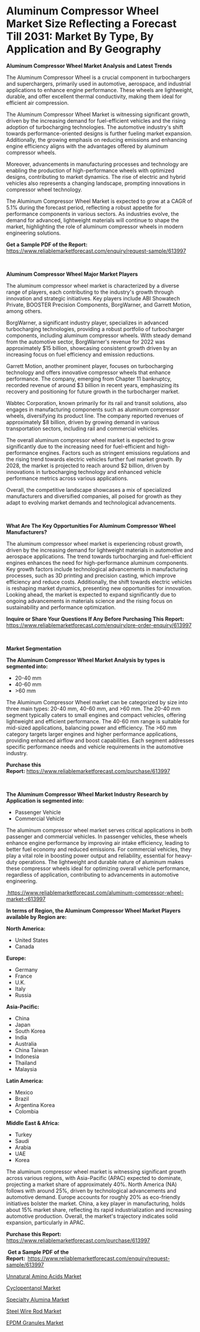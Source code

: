 <p><h1>Aluminum Compressor Wheel Market Size Reflecting a Forecast Till 2031: Market By Type, By Application and By Geography</h1></p><p><strong>Aluminum Compressor Wheel Market Analysis and Latest Trends</strong></p>
<p><p>The Aluminum Compressor Wheel is a crucial component in turbochargers and superchargers, primarily used in automotive, aerospace, and industrial applications to enhance engine performance. These wheels are lightweight, durable, and offer excellent thermal conductivity, making them ideal for efficient air compression.</p><p>The Aluminum Compressor Wheel Market is witnessing significant growth, driven by the increasing demand for fuel-efficient vehicles and the rising adoption of turbocharging technologies. The automotive industry's shift towards performance-oriented designs is further fueling market expansion. Additionally, the growing emphasis on reducing emissions and enhancing engine efficiency aligns with the advantages offered by aluminum compressor wheels.</p><p>Moreover, advancements in manufacturing processes and technology are enabling the production of high-performance wheels with optimized designs, contributing to market dynamics. The rise of electric and hybrid vehicles also represents a changing landscape, prompting innovations in compressor wheel technology.</p><p>The Aluminum Compressor Wheel Market is expected to grow at a CAGR of 5.1% during the forecast period, reflecting a robust appetite for performance components in various sectors. As industries evolve, the demand for advanced, lightweight materials will continue to shape the market, highlighting the role of aluminum compressor wheels in modern engineering solutions.</p></p>
<p><strong>Get a Sample PDF of the Report:&nbsp;</strong> <a href="https://www.reliablemarketforecast.com/enquiry/request-sample/613997?utm_campaign=1082&utm_medium=2&utm_source=Github&utm_content=ia&utm_term=11122024&utm_id=aluminum-compressor-wheel">https://www.reliablemarketforecast.com/enquiry/request-sample/613997</a></p>
<p>&nbsp;</p>
<p><strong>Aluminum Compressor Wheel Major Market Players</strong></p>
<p><p>The aluminum compressor wheel market is characterized by a diverse range of players, each contributing to the industry's growth through innovation and strategic initiatives. Key players include ABI Showatech Private, BOOSTER Precision Components, BorgWarner, and Garrett Motion, among others.</p><p>BorgWarner, a significant industry player, specializes in advanced turbocharging technologies, providing a robust portfolio of turbocharger components, including aluminum compressor wheels. With steady demand from the automotive sector, BorgWarner's revenue for 2022 was approximately $15 billion, showcasing consistent growth driven by an increasing focus on fuel efficiency and emission reductions.</p><p>Garrett Motion, another prominent player, focuses on turbocharging technology and offers innovative compressor wheels that enhance performance. The company, emerging from Chapter 11 bankruptcy, recorded revenue of around $3 billion in recent years, emphasizing its recovery and positioning for future growth in the turbocharger market.</p><p>Wabtec Corporation, known primarily for its rail and transit solutions, also engages in manufacturing components such as aluminum compressor wheels, diversifying its product line. The company reported revenues of approximately $8 billion, driven by growing demand in various transportation sectors, including rail and commercial vehicles.</p><p>The overall aluminum compressor wheel market is expected to grow significantly due to the increasing need for fuel-efficient and high-performance engines. Factors such as stringent emissions regulations and the rising trend towards electric vehicles further fuel market growth. By 2028, the market is projected to reach around $2 billion, driven by innovations in turbocharging technology and enhanced vehicle performance metrics across various applications. </p><p>Overall, the competitive landscape showcases a mix of specialized manufacturers and diversified companies, all poised for growth as they adapt to evolving market demands and technological advancements.</p></p>
<p>&nbsp;</p>
<p><strong>What Are The Key Opportunities For Aluminum Compressor Wheel Manufacturers?</strong></p>
<p><p>The aluminum compressor wheel market is experiencing robust growth, driven by the increasing demand for lightweight materials in automotive and aerospace applications. The trend towards turbocharging and fuel-efficient engines enhances the need for high-performance aluminum components. Key growth factors include technological advancements in manufacturing processes, such as 3D printing and precision casting, which improve efficiency and reduce costs. Additionally, the shift towards electric vehicles is reshaping market dynamics, presenting new opportunities for innovation. Looking ahead, the market is expected to expand significantly due to ongoing advancements in materials science and the rising focus on sustainability and performance optimization.</p></p>
<p><strong>Inquire or Share Your Questions If Any Before Purchasing This Report:</strong> <a href="https://www.reliablemarketforecast.com/enquiry/pre-order-enquiry/613997?utm_campaign=1082&utm_medium=2&utm_source=Github&utm_content=ia&utm_term=11122024&utm_id=aluminum-compressor-wheel">https://www.reliablemarketforecast.com/enquiry/pre-order-enquiry/613997</a></p>
<p>&nbsp;</p>
<p><strong>Market Segmentation</strong></p>
<p><strong>The Aluminum Compressor Wheel Market Analysis by types is segmented into:</strong></p>
<p><ul><li>20-40 mm</li><li>40-60 mm</li><li>>60 mm</li></ul></p>
<p><p>The Aluminum Compressor Wheel market can be categorized by size into three main types: 20-40 mm, 40-60 mm, and >60 mm. The 20-40 mm segment typically caters to small engines and compact vehicles, offering lightweight and efficient performance. The 40-60 mm range is suitable for mid-sized applications, balancing power and efficiency. The >60 mm category targets larger engines and higher performance applications, providing enhanced airflow and boost capabilities. Each segment addresses specific performance needs and vehicle requirements in the automotive industry.</p></p>
<p><strong>Purchase this Report:&nbsp;</strong><a href="https://www.reliablemarketforecast.com/purchase/613997?utm_campaign=1082&utm_medium=2&utm_source=Github&utm_content=ia&utm_term=11122024&utm_id=aluminum-compressor-wheel">https://www.reliablemarketforecast.com/purchase/613997</a></p>
<p>&nbsp;</p>
<p><strong>The Aluminum Compressor Wheel Market Industry Research by Application is segmented into:</strong></p>
<p><ul><li>Passenger Vehicle</li><li>Commercial Vehicle</li></ul></p>
<p><p>The aluminum compressor wheel market serves critical applications in both passenger and commercial vehicles. In passenger vehicles, these wheels enhance engine performance by improving air intake efficiency, leading to better fuel economy and reduced emissions. For commercial vehicles, they play a vital role in boosting power output and reliability, essential for heavy-duty operations. The lightweight and durable nature of aluminum makes these compressor wheels ideal for optimizing overall vehicle performance, regardless of application, contributing to advancements in automotive engineering.</p></p>
<p><a href="https://www.reliablemarketforecast.com/aluminum-compressor-wheel-market-r613997?utm_campaign=1082&utm_medium=2&utm_source=Github&utm_content=ia&utm_term=11122024&utm_id=aluminum-compressor-wheel">&nbsp;https://www.reliablemarketforecast.com/aluminum-compressor-wheel-market-r613997</a></p>
<p><strong>In terms of Region, the Aluminum Compressor Wheel Market Players available by Region are:</strong></p>
<p>
    <p> <strong> North America: </strong>
        <ul>
            <li>United States</li>
            <li>Canada</li>
        </ul>
        </p> 
    <p> <strong> Europe: </strong>
        <ul>
            <li>Germany</li>
            <li>France</li>
            <li>U.K.</li>
            <li>Italy</li>
            <li>Russia</li>
        </ul>
        </p> 
    <p> <strong> Asia-Pacific: </strong>
        <ul>
            <li>China</li>
            <li>Japan</li>
            <li>South Korea</li>
            <li>India</li>
            <li>Australia</li>
            <li>China Taiwan</li>
            <li>Indonesia</li>
            <li>Thailand</li>
            <li>Malaysia</li>
        </ul>
        </p> 
    <p> <strong> Latin America: </strong>
        <ul>
            <li>Mexico</li>
            <li>Brazil</li>
            <li>Argentina Korea</li>
            <li>Colombia</li>
        </ul>
        </p> 
    <p> <strong> Middle East & Africa: </strong>
        <ul>
            <li>Turkey</li>
            <li>Saudi</li>
            <li>Arabia</li>
            <li>UAE</li>
            <li>Korea</li>
        </ul>
    </p>
    </p>
<p><p>The aluminum compressor wheel market is witnessing significant growth across various regions, with Asia-Pacific (APAC) expected to dominate, projecting a market share of approximately 40%. North America (NA) follows with around 25%, driven by technological advancements and automotive demand. Europe accounts for roughly 20% as eco-friendly initiatives bolster the market. China, a key player in manufacturing, holds about 15% market share, reflecting its rapid industrialization and increasing automotive production. Overall, the market's trajectory indicates solid expansion, particularly in APAC.</p></p>
<p><strong>Purchase this Report: </strong><a href="https://www.reliablemarketforecast.com/purchase/613997?utm_campaign=1082&utm_medium=2&utm_source=Github&utm_content=ia&utm_term=11122024&utm_id=aluminum-compressor-wheel">https://www.reliablemarketforecast.com/purchase/613997</a></p>
<p>&nbsp;<strong>Get a Sample PDF of the Report:&nbsp;&nbsp;</strong><a href="https://www.reliablemarketforecast.com/enquiry/request-sample/613997?utm_campaign=1082&utm_medium=2&utm_source=Github&utm_content=ia&utm_term=11122024&utm_id=aluminum-compressor-wheel">https://www.reliablemarketforecast.com/enquiry/request-sample/613997</a></p>
<p><strong></strong></p>
<p><p><a href="https://www.linkedin.com/pulse/acomprehensive-analysis-unnatural-amino-acids-market-covering-q28le?utm_campaign=1082&utm_medium=2&utm_source=Github&utm_content=ia&utm_term=11122024&utm_id=aluminum-compressor-wheel">Unnatural Amino Acids Market</a></p><p><a href="https://www.linkedin.com/pulse/c-hannibex-sqmmf?utm_campaign=1082&utm_medium=2&utm_source=Github&utm_content=ia&utm_term=11122024&utm_id=aluminum-compressor-wheel">Cyclopentanol Market</a></p><p><a href="https://www.linkedin.com/pulse/specialty-alumina-market-global-analysis-trends-forecasts-wlewe?utm_campaign=1082&utm_medium=2&utm_source=Github&utm_content=ia&utm_term=11122024&utm_id=aluminum-compressor-wheel">Specialty Alumina Market</a></p><p><a href="https://www.linkedin.com/pulse/steel-wire-rod-market-research-report-provides-comprehensive-ej4ue?utm_campaign=1082&utm_medium=2&utm_source=Github&utm_content=ia&utm_term=11122024&utm_id=aluminum-compressor-wheel">Steel Wire Rod Market</a></p><p><a href="https://www.linkedin.com/pulse/industry-insights-global-epdm-granules-markets-growth-projections-8euue?utm_campaign=1082&utm_medium=2&utm_source=Github&utm_content=ia&utm_term=11122024&utm_id=aluminum-compressor-wheel">EPDM Granules Market</a></p></p>